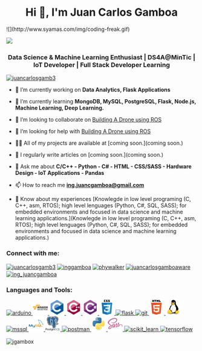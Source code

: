 <h1 align="center">Hi 👋, I'm Juan Carlos Gamboa</h1>
![](http://www.syamas.com/img/coding-freak.gif)

![](https://www.aalpha.net/wp-content/uploads/2020/12/full-stack-development.gif)
<h3 align="center">Data Science & Machine Learning Enthusiast | DS4A@MinTic | IoT Developer | Full Stack Developer Learning</h3>

<p align="left"> <a href="https://twitter.com/juancarlosgamb3" target="blank"><img src="https://img.shields.io/twitter/follow/juancarlosgamb3?logo=twitter&style=for-the-badge" alt="juancarlosgamb3" /></a> </p>

- 🔭 I’m currently working on **Data Analytics, Flask Applications**

- 🌱 I’m currently learning **MongoDB, MySQL, PostgreSQL, Flask, Node.js, Machine Learning, Deep Learning.**

- 👯 I’m looking to collaborate on [Building A Drone using ROS](https://www.youtube.com/watch?v=Y9YmeWb3GSw)

- 🤝 I’m looking for help with [Building A Drone using ROS](https://www.youtube.com/watch?v=Y9YmeWb3GSw)

- 👨‍💻 All of my projects are available at [coming soon.](coming soon.)

- 📝 I regularly write articles on [coming soon.](coming soon.)

- 💬 Ask me about **C/C++ - Python - C# - HTML - CSS/SASS - Hardware Design - IoT Applications - Pandas**

- 📫 How to reach me **ing.juancgamboa@gmail.com**

- 📄 Know about my experiences [Knowlegde in low level programing (C, C++, asm, RTOS); high level lenguages (Python, C#, SQL, SASS); for embedded environments and focused in data science and machine learning applications.](Knowlegde in low level programing (C, C++, asm, RTOS); high level lenguages (Python, C#, SQL, SASS); for embedded environments and focused in data science and machine learning applications.)

<h3 align="left">Connect with me:</h3>
<p align="left">
<a href="https://twitter.com/juancarlosgamb3" target="blank"><img align="center" src="https://raw.githubusercontent.com/rahuldkjain/github-profile-readme-generator/neutral-icons/src/images/icons/Social/twitter.svg" alt="juancarlosgamb3" height="30" width="40" /></a>
<a href="https://linkedin.com/in/inggamboa" target="blank"><img align="center" src="https://raw.githubusercontent.com/rahuldkjain/github-profile-readme-generator/neutral-icons/src/images/icons/Social/linked-in-alt.svg" alt="inggamboa" height="30" width="40" /></a>
<a href="https://instagram.com/phywalker" target="blank"><img align="center" src="https://raw.githubusercontent.com/rahuldkjain/github-profile-readme-generator/neutral-icons/src/images/icons/Social/instagram.svg" alt="phywalker" height="30" width="40" /></a>
<a href="https://www.youtube.com/c/juancarlosgamboaware" target="blank"><img align="center" src="https://raw.githubusercontent.com/rahuldkjain/github-profile-readme-generator/neutral-icons/src/images/icons/Social/youtube.svg" alt="juancarlosgamboaware" height="30" width="40" /></a>
<a href="https://www.hackerrank.com/ing_juancgamboa" target="blank"><img align="center" src="https://raw.githubusercontent.com/rahuldkjain/github-profile-readme-generator/neutral-icons/src/images/icons/Social/hackerrank.svg" alt="ing_juancgamboa" height="30" width="40" /></a>
</p>

<h3 align="left">Languages and Tools:</h3>
<p align="left"> <a href="https://www.arduino.cc/" target="_blank"> <img src="https://cdn.worldvectorlogo.com/logos/arduino-1.svg" alt="arduino" width="40" height="40"/> </a> <a href="https://aws.amazon.com" target="_blank"> <img src="https://raw.githubusercontent.com/devicons/devicon/master/icons/amazonwebservices/amazonwebservices-original-wordmark.svg" alt="aws" width="40" height="40"/> </a> <a href="https://www.cprogramming.com/" target="_blank"> <img src="https://raw.githubusercontent.com/devicons/devicon/master/icons/c/c-original.svg" alt="c" width="40" height="40"/> </a> <a href="https://www.w3schools.com/cpp/" target="_blank"> <img src="https://raw.githubusercontent.com/devicons/devicon/master/icons/cplusplus/cplusplus-original.svg" alt="cplusplus" width="40" height="40"/> </a> <a href="https://www.w3schools.com/cs/" target="_blank"> <img src="https://raw.githubusercontent.com/devicons/devicon/master/icons/csharp/csharp-original.svg" alt="csharp" width="40" height="40"/> </a> <a href="https://www.w3schools.com/css/" target="_blank"> <img src="https://raw.githubusercontent.com/devicons/devicon/master/icons/css3/css3-original-wordmark.svg" alt="css3" width="40" height="40"/> </a> <a href="https://flask.palletsprojects.com/" target="_blank"> <img src="https://www.vectorlogo.zone/logos/pocoo_flask/pocoo_flask-icon.svg" alt="flask" width="40" height="40"/> </a> <a href="https://git-scm.com/" target="_blank"> <img src="https://www.vectorlogo.zone/logos/git-scm/git-scm-icon.svg" alt="git" width="40" height="40"/> </a> <a href="https://www.w3.org/html/" target="_blank"> <img src="https://raw.githubusercontent.com/devicons/devicon/master/icons/html5/html5-original-wordmark.svg" alt="html5" width="40" height="40"/> </a> <a href="https://www.linux.org/" target="_blank"> <img src="https://raw.githubusercontent.com/devicons/devicon/master/icons/linux/linux-original.svg" alt="linux" width="40" height="40"/> </a> <a href="https://www.microsoft.com/en-us/sql-server" target="_blank"> <img src="https://cdn.worldvectorlogo.com/logos/microsoft-sql-server.svg" alt="mssql" width="40" height="40"/> </a> <a href="https://www.mysql.com/" target="_blank"> <img src="https://raw.githubusercontent.com/devicons/devicon/master/icons/mysql/mysql-original-wordmark.svg" alt="mysql" width="40" height="40"/> </a> <a href="https://www.postgresql.org" target="_blank"> <img src="https://raw.githubusercontent.com/devicons/devicon/master/icons/postgresql/postgresql-original-wordmark.svg" alt="postgresql" width="40" height="40"/> </a> <a href="https://postman.com" target="_blank"> <img src="https://www.vectorlogo.zone/logos/getpostman/getpostman-icon.svg" alt="postman" width="40" height="40"/> </a> <a href="https://www.python.org" target="_blank"> <img src="https://raw.githubusercontent.com/devicons/devicon/master/icons/python/python-original.svg" alt="python" width="40" height="40"/> </a> <a href="https://sass-lang.com" target="_blank"> <img src="https://raw.githubusercontent.com/devicons/devicon/master/icons/sass/sass-original.svg" alt="sass" width="40" height="40"/> </a> <a href="https://scikit-learn.org/" target="_blank"> <img src="https://upload.wikimedia.org/wikipedia/commons/0/05/Scikit_learn_logo_small.svg" alt="scikit_learn" width="40" height="40"/> </a> <a href="https://www.tensorflow.org" target="_blank"> <img src="https://www.vectorlogo.zone/logos/tensorflow/tensorflow-icon.svg" alt="tensorflow" width="40" height="40"/> </a> </p>

<p><img align="center" src="https://github-readme-stats.vercel.app/api/top-langs?username=jgambox&show_icons=true&locale=en&layout=compact" alt="jgambox" /></p>
